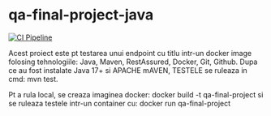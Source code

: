 # qa-final-project-java
[![CI Pipeline](https://github.com/mada424582/qa-final-project-java/actions/workflows/ci.yml/badge.svg)](https://github.com/mada424582/qa-final-project-java/actions/workflows/ci.yml)

Acest proiect este pt testarea unui endpoint cu titlu intr-un docker image folosing tehnologiile: Java, Maven, RestAssured, Docker, Git,
Github.
Dupa ce au fost instalate Java 17+ si APACHE mAVEN, TESTELE se ruleaza in cmd: mvn test.

Pt a rula local, se creaza imaginea docker: docker build -t qa-final-project 
si se ruleaza testele intr-un container cu: docker run qa-final-project